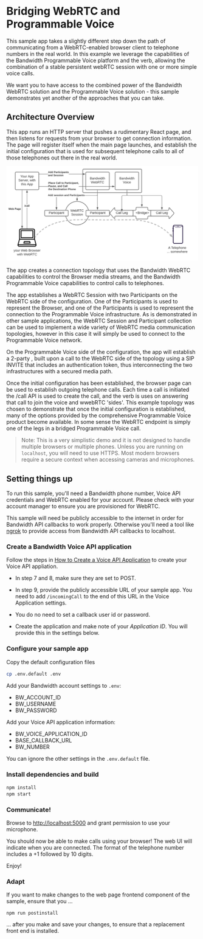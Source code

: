 # Bridging WebRTC and Programmable Voice

This sample app takes a slightly different step down the path of communicating from a WebRTC-enabled browser client to telephone numbers in the real world. In this example we leverage the capabilities of the Bandwidth Programmable Voice platform and the <Bridge> verb, allowing the combination of a stable persistent webRTC session with one or more simple voice calls.

We want you to have access to the combined power of the Bandwidth WebRTC solution and the Programmable Voice solution - this sample demonstrates yet another of the approaches that you can take.

## Architecture Overview

This app runs an HTTP server that pushes a rudimentary React page, and then listens for requests from your browser to get connection information. The page will register itself when the main page launches, and establish the initial configuration that is used for subsequent telephone calls to all of those telephones out there in the real world.

<img src="./webrtc-voicebridge-ts.svg">

The app creates a connection topology that uses the Bandwidth WebRTC capabilities to control the Browser media streams, and the Bandwidth Programmable Voice <Bridge> capabilities to control calls to telephones.

The app establishes a WebRTC Session with two Participants on the WebRTC side of the configuration. One of the Participants is used to represent the Browser, and one of the Participants is used to represent the connection to the Programmable Voice infrastructure. As is demonstrated in other sample applications, the WebRTC Session and Participant collection can be used to implement a wide variety of WebRTC media communication topologies, however in this case it will simply be used to connect to the Programmable Voice network.

On the Programmable Voice side of the configuration, the app will establish a 2-party <Bridge>, built upon a call to the WebRTC side of the topology using a SIP INVITE that includes an authentication token, thus interconnecting the two infrastructures with a secured media path.

Once the initial configuration has been established, the browser page can be used to establish outgoing telephone calls. Each time a call is initiated the /call API is used to create the call, and the <Bridge> verb is uses on answering that call to join the voice and wwebRTC 'sides'. This example topology was chosen to demonstrate that once the initial configuration is established, many of the options provided by the comprehensive Programmable Voice product become available. In some sense the WebRTC endpoint is simply one of the legs in a bridged Programmable Voice call.

> Note: This is a very simplistic demo and it is not designed to handle multiple browsers or multiple phones.
> Unless you are running on `localhost`, you will need to use HTTPS. Most modern browsers require a secure context when accessing cameras and microphones.

## Setting things up

To run this sample, you'll need a Bandwidth phone number, Voice API credentials and WebRTC enabled for your account. Please check with your account manager to ensure you are provisioned for WebRTC.

This sample will need be publicly accessible to the internet in order for Bandwidth API callbacks to work properly. Otherwise you'll need a tool like [ngrok](https://ngrok.com) to provide access from Bandwidth API callbacks to localhost.

### Create a Bandwidth Voice API application

Follow the steps in [How to Create a Voice API Application](https://support.bandwidth.com/hc/en-us/articles/360035060934-How-to-Create-a-Voice-API-Application-V2-) to create your Voice API appliation.

- In step 7 and 8, make sure they are set to POST.

- In step 9, provide the publicly accessible URL of your sample app. You need to add `/incomingCall` to the end of this URL in the Voice Application settings.

- You do no need to set a callback user id or password.

- Create the application and make note of your _Application ID_. You will provide this in the settings below.

### Configure your sample app

Copy the default configuration files

```bash
cp .env.default .env
```

Add your Bandwidth account settings to `.env`:

- BW_ACCOUNT_ID
- BW_USERNAME
- BW_PASSWORD

Add your Voice API application information:

- BW_VOICE_APPLICATION_ID
- BASE_CALLBACK_URL
- BW_NUMBER

You can ignore the other settings in the `.env.default` file.

### Install dependencies and build

```bash
npm install
npm start
```

### Communicate!

Browse to [http://localhost:5000](http://localhost:5000) and grant permission to use your microphone.

You should now be able to make calls using your browser! The web UI will indicate when you are connected. The format of the telephone number includes a +1 followed by 10 digits.

Enjoy!

### Adapt

If you want to make changes to the web page frontend component of the sample, ensure that you ...

```
npm run postinstall
```

... after you make and save your changes, to ensure that a replacement front end is installed.
